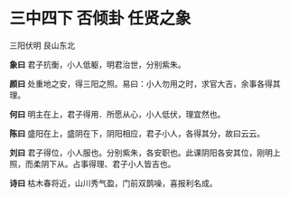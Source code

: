 # 三中四下 否倾卦 任贤之象

三阳伏明 艮山东北

**象曰** 君子抗衡，小人低躯，明君治世，分别紫朱。

**颜曰** 处重地之安，得三阳之照。易曰：小人勿用之时，求官大吉，余事各得其理。

**何曰** 明主在上，君子得用．所愿从心，小人低伏，理宜然也。

**陈曰** 盛阳在上，盛阴在下，阴阳相应，君子小人，各得其分，故曰云云。

**刘曰** 君子得位，小人服也。分别紫朱，各安职也。此课阴阳各安其位，刚明上照，而柔阴下从。占事得理、君子小人皆吉也。

**诗曰** 枯木春将近，山川秀气盈，门前双鹊噪，喜报利名成。
